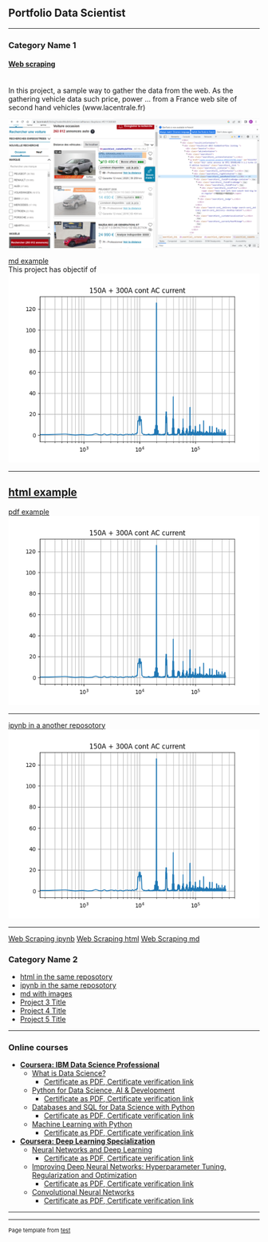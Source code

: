 ## Portfolio Data Scientist

---

### Category Name 1 
#### [Web scraping](/projects/web_scraping/Web_scaping_V2.ipynb)
<br>
In this project, a sample way to gather the data from the web. As the gathering vehicle data such price, power ... from a France web site of second hand vehicles (www.lacentrale.fr)
<br>
<p align="center">
   <img src="/projects/web_scraping/img/img1.png" alt="drawing" width="600"/>
</p>



[md example](/fils/example1.md)
<br>
This project has objectif of 
<br>
<img src="images/FFT.png?raw=true"/>

---
[html example](/fils/test.html)
---

[pdf example](/pdf_/EXPDF.pdf)
<img src="images/FFT.png?raw=true"/>

---
[ipynb in a another reposotory](https://github.com/BOUZIANI-ABDELAZIZ/A_BOUZIANI_LM_W6_project/blob/main/A_BOUZIANI_project.ipynb)
<img src="images/FFT.png?raw=true"/>

---

[Web Scraping ipynb](https://github.com/bouz1/Projects/blob/main/Web_scraping/Web_scaping.ipynb)
[Web Scraping html](https://github.com/bouz1/Projects/blob/main/Web_scraping/Web_scaping.html)
[Web Scraping md](https://github.com/bouz1/Projects/blob/main/Web_scraping/Web_scaping.md)

### Category Name 2

- [html in the same reposotory](/fils/DataMaining_jupiter_V1_html.html)
- [ipynb in the same reposotory](/fils/A_BOUZIANI_project.ipynb)
- [md with images](/fils/md_ex/DataMaining_jupiter_V1.md)
- [Project 3 Title](http://example.com/)
- [Project 4 Title](http://example.com/)
- [Project 5 Title](http://example.com/)

---
### Online courses

- [**Coursera: IBM Data Science Professional**](https://www.coursera.org/professional-certificates/ibm-data-science?)
   * [What is Data Science?](https://www.coursera.org/learn/what-is-datascience?specialization=ibm-data-science)
      * [Certificate as PDF](/certificates/IBM_DataScienceProfessional/Coursera_2ZH34DYCYWGN.pdf),[ Certificate verification link](https://www.coursera.org/verify/2ZH34DYCYWGN)
   * [Python for Data Science, AI & Development](https://www.coursera.org/learn/python-for-applied-data-science-ai?specialization=ibm-data-science)
      * [Certificate as PDF](/certificates/IBM_DataScienceProfessional/Coursera_PFVHZ36PBVEU.pdf),[ Certificate verification link](https://www.coursera.org/verify/PFVHZ36PBVEU)
   * [Databases and SQL for Data Science with Python](https://www.coursera.org/learn/sql-data-science?specialization=ibm-data-science)
      * [Certificate as PDF](/certificates/IBM_DataScienceProfessional/Coursera_9SG9UB7MTEKX.pdf),[ Certificate verification link](https://www.coursera.org/verify/9SG9UB7MTEKX)
   * [Machine Learning with Python](https://www.coursera.org/learn/machine-learning-with-python?specialization=ibm-data-science)
      * [Certificate as PDF](/certificates/IBM_DataScienceProfessional/Coursera_RT5DRFX5QVQC.pdf),[ Certificate verification link](https://www.coursera.org/verify/RT5DRFX5QVQC)
- [**Coursera: Deep Learning Specialization**](https://www.coursera.org/specializations/deep-learning?)
   * [Neural Networks and Deep Learning](https://www.coursera.org/learn/neural-networks-deep-learning?specialization=deep-learning)
      * [Certificate as PDF](/certificates/DeepLearning_AI/Coursera_2885FW8HSZYA.pdf),[ Certificate verification link](https://www.coursera.org/verify/2885FW8HSZYA)
   * [Improving Deep Neural Networks: Hyperparameter Tuning, Regularization and Optimization](https://www.coursera.org/learn/deep-neural-network?specialization=deep-learning)
      * [Certificate as PDF](/certificates/DeepLearning_AI/Coursera_X72CB3L6VBYZ.pdf),[ Certificate verification link](https://www.coursera.org/verify/X72CB3L6VBYZ)
   * [Convolutional Neural Networks](https://www.coursera.org/learn/convolutional-neural-networks?specialization=deep-learning)
      * [Certificate as PDF](/certificates/DeepLearning_AI/Coursera_Y24AKUPY9QY3.pdf),[ Certificate verification link](https://www.coursera.org/verify/Y24AKUPY9QY3)



---



---
<p style="font-size:11px">Page template from <a href="https://test.com">test</a></p>
<!-- Remove above link if you don't want to attibute -->
